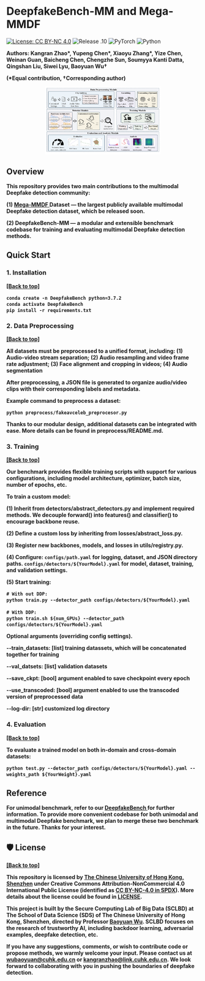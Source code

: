 # DeepfakeBench-MM and Mega-MMDF

[![License: CC BY-NC 4.0](https://img.shields.io/badge/License-CC_BY--NC_4.0-brightgreen.svg)](https://creativecommons.org/licenses/by-nc/4.0/) ![Release .10](https://img.shields.io/badge/Release-0.4-brightgreen) ![PyTorch](https://img.shields.io/badge/PyTorch-1.11-brightgreen) ![Python](https://img.shields.io/badge/Python-3.7.2-brightgreen)

<b> Authors: Kangran Zhao*, Yupeng Chen*, Xiaoyu Zhang*, Yize Chen, Weinan Guan, Baicheng Chen, Chengzhe Sun, Soumyya Kanti Datta, Qingshan Liu, Siwei Lyu, Baoyuan Wu†

(*Equal contribution, †Corresponding author)

<div style="text-align:center;">
  <img src="figures/benchmark.png" style="max-width:60%;">
</div>

## Overview
This repository provides two main contributions to the multimodal Deepfake detection community:

(1) <a href="https://dataverse.harvard.edu/dataset.xhtml?persistentId=doi:10.7910/DVN/J4DVAA"> Mega-MMDF </a> Dataset — the largest publicly available multimodal Deepfake detection dataset, which be released soon.

(2) DeepfakeBench-MM — a modular and extensible benchmark codebase for training and evaluating multimodal Deepfake detection methods.



## Quick Start
### 1. Installation
<a href="#top">[Back to top]</a>
```
conda create -n DeepfakeBench python=3.7.2
conda activate DeepfakeBench
pip install -r requirements.txt
```
### 2. Data Preprocessing
<a href="#top">[Back to top]</a>

All datasets must be preprocessed to a unified format, including: (1) Audio-video stream separation; (2) Audio resampling and video frame rate adjustment; (3) Face alignment and cropping in videos; (4) Audio segmentation

After preprocessing, a JSON file is generated to organize audio/video clips with their corresponding labels and metadata.

Example command to preprocess a dataset:
```
python preprocess/fakeavceleb_preprocesor.py
```
Thanks to our modular design, additional datasets can be integrated with ease. More details can be found in preprocess/README.md.

### 3. Training
<a href="#top">[Back to top]</a>

Our benchmark provides flexible training scripts with support for various configurations, including model architecture, optimizer, batch size, number of epochs, etc.

To train a custom model:

(1) Inherit from detectors/abstract_detectors.py and implement required methods. We decouple forward() into features() and classifier() to encourage backbone reuse.

(2) Define a custom loss by inheriting from losses/abstract_loss.py.

(3) Register new backbones, models, and losses in utils/registry.py.

(4) Configure: `configs/path.yaml` for logging, dataset, and JSON directory paths. `configs/detectors/${YourModel}.yaml` for model, dataset, training, and validation settings.

(5) Start training:
```
# With out DDP:
python train.py --detector_path configs/detectors/${YourModel}.yaml

# With DDP:
python train.sh ${num_GPUs} --detector_path configs/detectors/${YourModel}.yaml
```
Optional arguments (overriding config settings).

--train_datasets: [list] training datassets, which will be concatenated together for training

--val_datsets: [list] validation datasets

--save_ckpt: [bool] argument enabled to save checkpoint every epoch

--use_transcoded: [bool] argument enabled to use the transcoded version of preprocessed data 

--log-dir: [str] customized log directory


### 4. Evaluation
<a href="#top">[Back to top]</a>

To evaluate a trained model on both in-domain and cross-domain datasets:
```
python test.py --detector_path configs/detectors/${YourModel}.yaml --weights_path ${YourWeight}.yaml
```

## Reference

For unimodal benchmark, refer to our <a href="https://github.com/SCLBD/DeepfakeBench">DeepfakeBench </a> for further information. To provide more convenient codebase for both unimodal and multimodal Deepfake benchmark, we plan to merge these two benchmark in the future. Thanks for your interest.



## 🛡️ License

<a href="#top">[Back to top]</a>


This repository is licensed by [The Chinese University of Hong Kong, Shenzhen](https://www.cuhk.edu.cn/en) under Creative Commons Attribution-NonCommercial 4.0 International Public License (identified as [CC BY-NC-4.0 in SPDX](https://spdx.org/licenses/)). More details about the license could be found in [LICENSE](./LICENSE).

This project is built by the Secure Computing Lab of Big Data (SCLBD) at The School of Data Science (SDS) of The Chinese University of Hong Kong, Shenzhen, directed by Professor [Baoyuan Wu](https://sites.google.com/site/baoyuanwu2015/home). SCLBD focuses on the research of trustworthy AI, including backdoor learning, adversarial examples, deepfake detection, etc.

If you have any suggestions, comments, or wish to contribute code or propose methods, we warmly welcome your input. Please contact us at wubaoyuan@cuhk.edu.cn or kangranzhao@link.cuhk.edu.cn. We look forward to collaborating with you in pushing the boundaries of deepfake detection.
